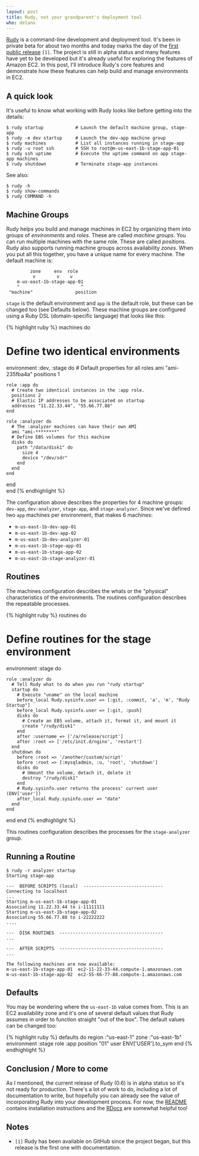 ```yaml
---
layout: post
title: Rudy, not your grandparent's deployment tool
who: delano
---
```


[Rudy](http://github.com/solutious/rudy) is a command-line development and deployment tool. It's been in private beta for about two months and today marks the day of the [first public release](http://github.com/solutious/rudy/tree/0.6) `[1]`. The project is still in alpha status and many features have yet to be developed but it's already useful for exploring the features of Amazon EC2. In this post, I'll introduce Rudy's core features and demonstrate how these features can help build and manage environments in EC2.  

## A quick look

It's useful to know what working with Rudy looks like before getting into the details:

    $ rudy startup            # Launch the default machine group, stage-app
    $ rudy -e dev startup     # Launch the dev-app machine group
    $ rudy machines           # List all instances running in stage-app
    $ rudy -u root ssh        # SSH to root@m-us-east-1b-stage-app-01
    $ rudy ssh uptime         # Execute the uptime command on app stage-app machines
    $ rudy shutdown           # Terminate stage-app instances

See also:

    $ rudy -h 
    $ rudy show-commands
    $ rudy COMMAND -h


## Machine Groups

Rudy helps you build and manage machines in EC2 by organizing them into groups of _environments_ and _roles_. These are called _machine groups_. You can run multiple machines with the same role. These are called _positions_. Rudy also supports running machine groups across availability _zones_. When you put all this together, you have a unique name for every machine. The default machine is:

             zone     env  role
              v        v    v   
        m-us-east-1b-stage-app-01
        ^                       ^
     "machine"                position
     

`stage` is the default environment and `app` is the default role, but these can be changed too (see Defaults below). These machine groups are configured using a Ruby DSL (domain-specific language) that looks like this:

{% highlight ruby %}
machines do
  # Define two identical environments
  environment :dev, :stage do
    # Default properties for all roles
    ami "ami-235fba4a"
    positions 1
    
    role :app do
      # Create two identical instances in the :app role. 
      positions 2
      # Elastic IP addresses to be associated on startup
      addresses "11.22.33.44", "55.66.77.88"
    end
    
    role :analyzer do
      # The :analyzer machines can have their own AMI
      ami "ami-********"
      # Define EBS volumes for this machine
      disks do
        path "/data/disk1" do
          size 4
          device "/dev/sdr"
        end
      end
    end
    
  end    
end
{% endhighlight %}


The configuration above describes the properties for 4 machine groups: `dev-app`, `dev-analyzer`, `stage-app`, and `stage-analyzer`. Since we've defined two `app` machines per environment, that makes 6 machines:

* `m-us-east-1b-dev-app-01`
* `m-us-east-1b-dev-app-02`
* `m-us-east-1b-dev-analyzer-01`
* `m-us-east-1b-stage-app-01`
* `m-us-east-1b-stage-app-02`
* `m-us-east-1b-stage-analyzer-01`


## Routines

The machines configuration describes the whats or the "physical" characteristics of the environments. The routines configuration describes the repeatable processes. 

{% highlight ruby %}
routines do
  # Define routines for the stage environment
  environment :stage do

    role :analyzer do
      # Tell Rudy what to do when you run "rudy startup"
      startup do
        # Execute "uname" on the local machine
        before_local Rudy.sysinfo.user => [:git, :commit, 'a', 'm', "Rudy Startup"]
        before_local Rudy.sysinfo.user => [:git, :push]
        disks do
          # Create an EBS volume, attach it, format it, and mount it
          create "/rudy/disk1"
        end
        after :username => ['/a/release/script']
        after :root => ['/etc/init.d/nginx', 'restart']
      end
      shutdown do
        before :root => '/another/custom/script'
        before :root => [:mysqladmin, :u, 'root', 'shutdown']
        disks do
          # Umount the volume, detach it, delete it
          destroy "/rudy/disk1"
        end
        # Rudy.sysinfo.user returns the process' current user (ENV['user'])
        after_local Rudy.sysinfo.user => "date"
      end    
    end
    
  end
end
{% endhighlight %}

This routines configuration describes the processes for the `stage-analyzer` group. 


## Running a Routine

    $ rudy -r analyzer startup
    Starting stage-app
    
    ---  BEFORE SCRIPTS (local)  ------------------------------
    Connecting to localhost
    ...
    Starting m-us-east-1b-stage-app-01
    Associating 11.22.33.44 to i-11111111
    Starting m-us-east-1b-stage-app-02
    Associating 55.66.77.88 to i-22222222
    ....
    
    ---  DISK ROUTINES  ---------------------------------------
    ...
    
    ---  AFTER SCRIPTS  ---------------------------------------
    ...
    
    The following machines are now available:
    m-us-east-1b-stage-app-01  ec2-11-22-33-44.compute-1.amazonaws.com
    m-us-east-1b-stage-app-02  ec2-55-66-77-88.compute-1.amazonaws.com
  

## Defaults

You may be wondering where the `us-east-1b` value comes from. This is an EC2 availability zone and it's one of several default values that Rudy assumes in order to function straight "out of the box". The default values can be changed too:

{% highlight ruby %}
defaults do
  region :"us-east-1" 
  zone :"us-east-1b"
  environment :stage
  role :app
  position "01"
  user ENV['USER'].to_sym
end
{% endhighlight %}



## Conclusion / More to come

As I mentioned, the current release of Rudy (0.6) is in alpha status so it's not ready for production. There's a lot of work to do, including a lot of documentation to write, but hopefully you can already see the value of incorporating Rudy into your development process. For now, the [README](http://github.com/solutious/rudy) contains installation instructions and the [RDocs](http://opensource.solutious.com/rudy) are somewhat helpful too!

## Notes

* `[1]` Rudy has been available on GitHub since the project began, but this release is the first one with documentation.


